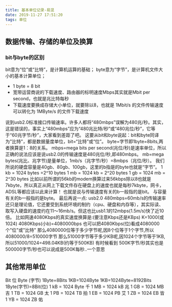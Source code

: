```yaml
---
title: 基本单位记录-易混
date: 2019-11-27 17:51:20
tags: 单位
---
```

## 数据传输、存储的单位及换算

### bit与byte的区别
bit意为“位”或“比特”，是计算机运算的基础；
byte意为“字节”，是计算机文件大小的基本计算单位；

- 1 byte = 8 bit
- 宽带运营商说的下载速度、路由器的标明速度Mbps其实就是Mbit per second，也就是兆比特每秒
- 下载速度要换成存储大小单位，就要除以8，也就是 1Mbit/s 的文件传输速度 可以转化为 1MByte/s 的文件下载速度

>
说到usb2.0标准接口传输速率。许多人都将“480mbps”误解为480兆/秒。其实，这是错误的，事实上“480mbps”应为“480兆比特/秒”或“480兆位/秒”，它等于“60兆字节/秒”，大家看到差距了吧。
这要从bit和byte说起：bit和byte同译为"比特"，都是数据量度单位，bit=“比特”或“位”。
byte=字节即1byte=8bits,两者换算是1：8的关系。
mbps=mega bits per second(兆位/秒)是速率单位，所以正确的说法应该是说usb2.0的传输速度是480兆位/秒,即480mbps。
mb=mega bytes(兆比、兆字节)是量单位，1mb/s（兆字节/秒）=8mbps（兆位/秒）。
我们所说的硬盘容量是40gb、80gb、100gb，这里的b指是的byte也就是“字节”。
1 kb = 1024 bytes =2^10 bytes
1 mb = 1024 kb = 2^20 bytes
1 gb = 1024 mb = 2^30 bytes
比如以前所谓的56kb的modem换算过来56kbps除以8也就是7kbyte，所以真正从网上下载文件存在硬盘上的速度也就是每秒7kbyte，网卡，ADSL等都应该以此来计算！
也就是说与传输速度有关的b一般指的是bit。
与容量有关的b一般指的是byte。
最后再说一点: usb2.0 480mbps=60mb/s的传输速率还只是理论值，它还要受到系统环境的制约（cpu、硬盘和内存等），其实际读、取写入硬盘的速度约在11～16mb/s。但这也比usb1.1的12mbps(1.5m/s)快了近10倍。
比如网速4080Kbps的真实速度换算是:(要注意Kbps还是KBps)
K=1000(或1024)
4080Kbps(小b)=4080000bps 也可以把4080Kbps(位)看成4080000个"位"或"比特"
那么4080000位等于多少字节呢,因8个位等于1个字节,所以4080000/8=510000字节
那么51000字节等于多少KB呢,因1024个字节等于1KB,所以51000/1024=498.04KB(约等于500KB)
有时候看到 500K字节/秒其实也是500000字节/秒也可以说成是500K每秒..一个意思

## 其他常用单位

Bit 位
Byte (字节)
1Byte=8Bits
1KB=1024Byte
1KB=1024Byte=8192Bits
1Byte(字节)=8Bit(位)
1 kB = 1024 Byte 千
1 MB = 1024 kB 兆
1 GB = 1024 MB 吉
1 TB = 1024 GB 太
1 PB = 1024 TB 拍
1 EB = 1024 PB 艾
1 ZB = 1024 EB 皆
1 YB = 1024 ZB 佑


